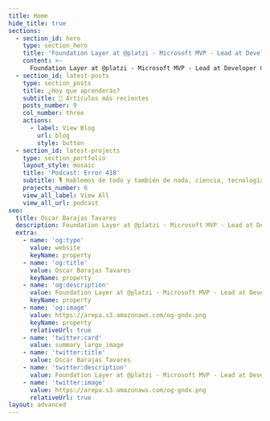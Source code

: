 ```yaml
---
title: Home
hide_title: true
sections:
  - section_id: hero
    type: section_hero
    title: 'Foundation Layer at @platzi - Microsoft MVP - Lead at Developer Circles from Facebook, I teach React & Svelte'
    content: >-
      Foundation Layer at @platzi - Microsoft MVP - Lead at Developer Circles from Facebook, I teach React & Svelte
  - section_id: latest-posts
    type: section_posts
    title: ¿Hoy que aprenderás?
    subtitle: 📰 Artículos más recientes
    posts_number: 9
    col_number: three
    actions:
      - label: View Blog
        url: blog
        style: button
  - section_id: latest-projects
    type: section_portfolio
    layout_style: mosaic
    title: 'Podcast: Error 418'
    subtitle: 🎙️ Hablemos de todo y también de nada, ciencia, tecnología y desarrollo web.
    projects_number: 6
    view_all_label: View All
    view_all_url: podcast
seo:
  title: Oscar Barajas Tavares
  description: Foundation Layer at @platzi - Microsoft MVP - Lead at Developer Circles from Facebook, I teach React & Svelte
  extra:
    - name: 'og:type'
      value: website
      keyName: property
    - name: 'og:title'
      value: Oscar Barajas Tavares
      keyName: property
    - name: 'og:description'
      value: Foundation Layer at @platzi - Microsoft MVP - Lead at Developer Circles from Facebook, I teach React & Svelte
      keyName: property
    - name: 'og:image'
      value: https://arepa.s3.amazonaws.com/og-gndx.png
      keyName: property
      relativeUrl: true
    - name: 'twitter:card'
      value: summary_large_image
    - name: 'twitter:title'
      value: Oscar Barajas Tavares
    - name: 'twitter:description'
      value: Foundation Layer at @platzi - Microsoft MVP - Lead at Developer Circles from Facebook, I teach React & Svelte
    - name: 'twitter:image'
      value: https://arepa.s3.amazonaws.com/og-gndx.png
      relativeUrl: true
layout: advanced
---
```

